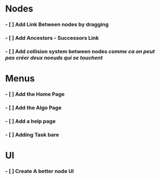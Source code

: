 # Nodes

### - [ ] Add Link Between nodes by dragging
### - [ ] Add Ancestors - Successors Link
### - [ ] Add collision system between nodes *comme ca on peut pas créer deux noeuds qui se touchent*


# Menus

### - [ ] Add the Home Page
### - [ ] Add the Algo Page
### - [ ] Add a help page
### -  [ ] Adding Task bare

# UI

### - [ ] Create A better node UI